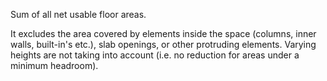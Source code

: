 Sum of all net usable floor areas.


<!-- comment -->


It excludes the area covered by elements inside the space (columns, inner walls, built-in's etc.), slab openings, or other protruding elements. Varying heights are not taking into account (i.e. no reduction for areas under a minimum headroom).


